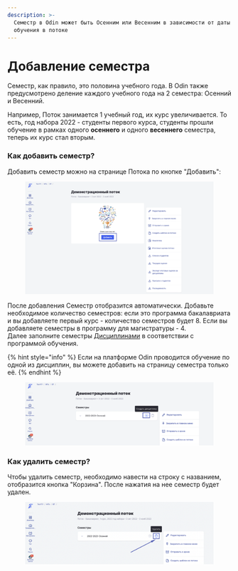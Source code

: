 ```yaml
---
description: >-
  Семестр в Odin может быть Осенним или Весенним в зависимости от даты начала
  обучения в потоке
---
```


# Добавление семестра

Семестр, как правило, это половина учебного года. В Odin также предусмотрено деление каждого учебного года на 2 семестра: Осенний и Весенний.

Например, Поток занимается 1 учебный год, их курс увеличивается. То есть, год набора 2022 - студенты первого курса, студенты прошли обучение в рамках одного **осеннего** и одного **весеннего** семестра, теперь их курс стал вторым.

### Как добавить семестр?

Добавить семестр можно на странице Потока по кнопке "Добавить":

<figure><img src="../../../.gitbook/assets/image (615).png" alt=""><figcaption></figcaption></figure>

После добавления Семестр отобразится автоматически. Добавьте необходимое количество семестров: если это программа бакалавриата и вы добавляете первый курс - количество семестров будет 8. Если вы добавляете семестры в программу для магистратуры - 4.\
Далее заполните семестры [Дисциплинами](../../disciplina/) в соответствии с программой обучения.

{% hint style="info" %}
Если на платформе Odin проводится обучение по одной из дисциплин, вы можете добавить на страницу семестра только её.
{% endhint %}

<figure><img src="../../../.gitbook/assets/image (187).png" alt=""><figcaption></figcaption></figure>

### Как удалить семестр?

Чтобы удалить семестр, необходимо навести на строку с названием, отобразится кнопка "Корзина". После нажатия на нее семестр будет удален.

<figure><img src="../../../.gitbook/assets/image (543).png" alt=""><figcaption></figcaption></figure>
